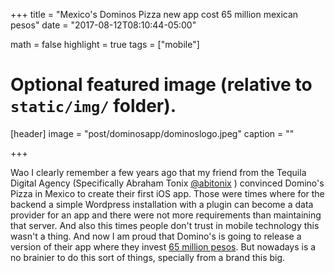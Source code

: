+++
title = "Mexico's Dominos Pizza new app cost 65 million mexican pesos"
date = "2017-08-12T08:10:44-05:00"

math = false
highlight = true
tags = ["mobile"]

# Optional featured image (relative to `static/img/` folder).
[header]
image = "post/dominosapp/dominoslogo.jpeg"
caption = ""

+++

Wao I clearly remember a few years ago that my friend from the Tequila Digital Agency (Specifically Abraham Tonix [@abitonix](https://twitter.com/abitonix) ) convinced Domino's Pizza in Mexico to create their first iOS app. Those were times where for the backend a simple Wordpress installation with a plugin can become a data provider for an app and there were not more requirements than maintaining that server. And also this times people don't trust in mobile technology this wasn't a thing. And now I am proud that Domino's is going to release a version of their app where they invest [65 million pesos](http://expansion.mx/tecnologia/2017/08/10/dominos-invierte-65-millones-de-pesos-en-relanzamiento-de-app). But nowadays is a no brainier to do this sort of things, specially from a brand this big.